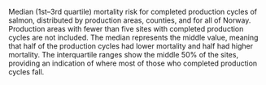 Median (1st–3rd quartile) mortality risk for completed production cycles of salmon,
distributed by production areas, counties, and for all of Norway.
Production areas with fewer than five sites with completed production cycles are not included.
The median represents the middle value, meaning that half of the production cycles had lower mortality and half had higher mortality.
The interquartile ranges show the middle 50% of the sites, providing an indication of where most of those who completed production cycles fall.
